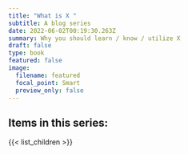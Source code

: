 ```yaml
---
title: "What is X "
subtitle: A blog series
date: 2022-06-02T00:19:30.263Z
summary: Why you should learn / know / utilize X
draft: false
type: book
featured: false
image:
  filename: featured
  focal_point: Smart
  preview_only: false
---
```


## Items in this series: 

{{< list_children >}}
